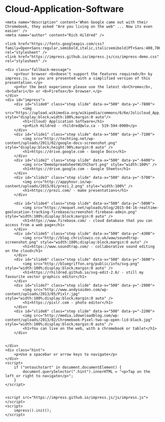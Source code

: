 # Cloud-Application-Software 

<!doctype html>
<html lang="en">

<head>
    <meta charset="utf-8" />
    <meta name="viewport" content="width=1024" />
    <meta name="apple-mobile-web-app-capable" content="yes" />
    <title>(Cloud) Application Software</title>

    <meta name="description" content='When Google came out with their Chromebook, they asked "Are you living on the web" ... Now its even easier' />
    <meta name="author" content="Rich Hildred" />

    <link href="https://fonts.googleapis.com/css?family=Open+Sans:regular,semibold,italic,italicsemibold|PT+Sans:400,700,400italic,700italic|PT+Serif:400,700,400italic,700italic" rel="stylesheet" />
    <link href="https://impress.github.io/impress.js/css/impress-demo.css" rel="stylesheet" />

</head>

<body>

    <div class="fallback-message">
        <p>Your browser <b>doesn't support the features required</b> by impress.js, so you are presented with a simplified version of this presentation.</p>
        <p>For the best experience please use the latest <b>Chrome</b>, <b>Safari</b> or <b>Firefox</b> browser.</p>
    </div>
    <div id="impress">
        <div id="slide0" class="step slide" data-x="500" data-y="-7800">
            <img src="https://upload.wikimedia.org/wikipedia/commons/6/6e/Jolicloud_App_Directory.jpg" style="display:block;width:100%;margin:0 auto"/>
            <h1>(Cloud) Application Software</h1>
            <p>Rich Hildred - rhildred@wlu.ca - 519-594-0900</p>
        </div>
        <div id="slide1" class="step slide" data-x="500" data-y="-7100">
            <img src="http://techting.net/wp-content/uploads/2011/02/google-docs-screenshot.png" style="display:block;height:90%;margin:0 auto" />
            <h1>https://drive.google.com - Google Docs</h1>
        </div>
        <div id="slide2" class="step slide" data-x="500" data-y="-6400">
            <img src="DemoSpreadsheetWithChart.png" style="width:100%" />
            <h1>https://drive.google.com - Google Sheets</h1>
        </div>
        <div id="slide3" class="step slide" data-x="500" data-y="-5700">
            <img src="http://appyhour.io/wp-content/uploads/2015/01/prezi_2.png" style="width:100%" />
            <h1>https://prezi.com/ - make presentations</h1>
        </div>

        <div id="slide4" class="step slide" data-x="500" data-y="-5000">
            <img src="https://moquet.net/uploads/blog/2015-04-16-realtime-geolocation-tracking-firebase/screenshot-firebase-admin.png" style="width:100%;display:block;margin:0 auto" />
            <h1>https://www.firebase.com/ - cloud database that you can access from a web page</h1>
        </div>
        <div id="slide5" class="step slide" data-x="500" data-y="-4300">
            <img src="http://blog.chrislowis.co.uk/waw/soundtrap-screenshot.png" style="width:100%;display:block;margin:0 auto" />
            <h1>https://www.soundtrap.com/ - collaborative sound editing on the cloud</h1>
        </div>
        <div id="slide6" class="step slide" data-x="500" data-y="-3600">
            <img src="http://bluegriffon.org/public/info/svg.png" style="width:100%;display:block;margin:0 auto" />
            <h1>https://rhildred.github.io/svg-edit-2.6/ - still my favourite vector graphics editor</h1>
        </div>
        <div id="slide7" class="step slide" data-x="500" data-y="-2900">
            <img src="http://www.andysaiden.com/wp-content/uploads/2013/05/Pixlr.jpg" style="width:100%;display:block;margin:0 auto" />
            <h1>https://pixlr.com - photo editor</h1>
        </div>
        <div id="slide8" class="step slide" data-x="500" data-y="-2200">
            <img src="http://media.idownloadblog.com/wp-content/uploads/2013/02/Chromebook-Pixel-two-up-open-lid-black.jpg" style="width:100%;display:block;margin:0 auto" />
            <h1>You can live on the web, with a chromebook or tablet</h1>
        </div>


    </div>
    <div class="hint">
        <p>Use a spacebar or arrow keys to navigate</p>
    </div>
    <script>
        if ("ontouchstart" in document.documentElement) {
            document.querySelector(".hint").innerHTML = "<p>Tap on the left or right to navigate</p>";
        }
    </script>


    <script src="https://impress.github.io/impress.js/js/impress.js"></script>
    <script>
        impress().init();
    </script>

</body>

</html>
